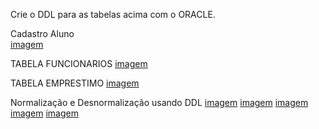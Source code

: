 Crie o DDL para as tabelas acima com o ORACLE.

 Cadastro Aluno  
[imagem](./Captura%20de%20tela%202025-09-13%20171800.png)

TABELA FUNCIONARIOS
[imagem](./image(2).png)

TABELA EMPRESTIMO
[imagem](./image.png)

Normalização e Desnormalização usando DDL
[imagem](./Captura%20de%20tela%202025-09-14%20221119.png)
[imagem](./Captura%20de%20tela%202025-09-14%20221138.png)
[imagem](./Imagem%20sem%20título.png)
[imagem](./Imagem%20sem%20título(2).png)
[imagem](./Imagem%20sem%20título(3).png)